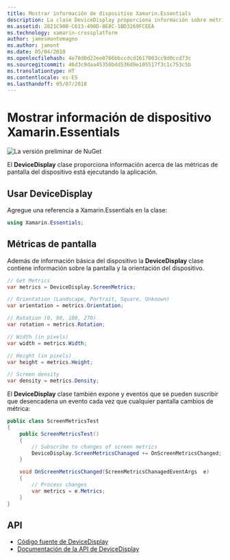 ```yaml
---
title: Mostrar información de dispositivo Xamarin.Essentials
description: La clase DeviceDisplay proporciona información sobre métricas de pantalla del dispositivo la aplicación se ejecuta en.
ms.assetid: 2821C908-C613-490D-8E8C-1BD3269FCEEA
ms.technology: xamarin-crossplatform
author: jamesmontemagno
ms.author: jamont
ms.date: 05/04/2018
ms.openlocfilehash: 4e78d0d22ee0766bbccdcd1617003cc9d0ccd73c
ms.sourcegitcommit: 46d3c9daa45350bdd536d9e105517f3c1c753c5b
ms.translationtype: HT
ms.contentlocale: es-ES
ms.lasthandoff: 05/07/2018
---
```

# <a name="xamarinessentials-device-display-information"></a>Mostrar información de dispositivo Xamarin.Essentials

![La versión preliminar de NuGet](~/media/shared/pre-release.png)

El **DeviceDisplay** clase proporciona información acerca de las métricas de pantalla del dispositivo está ejecutando la aplicación.

## <a name="using-devicedisplay"></a>Usar DeviceDisplay

Agregue una referencia a Xamarin.Essentials en la clase:

```csharp
using Xamarin.Essentials;
```

## <a name="screen-metrics"></a>Métricas de pantalla

Además de información básica del dispositivo la **DeviceDisplay** clase contiene información sobre la pantalla y la orientación del dispositivo.

```csharp
// Get Metrics
var metrics = DeviceDisplay.ScreenMetrics;

// Orientation (Landscape, Portrait, Square, Unknown)
var orientation = metrics.Orientation;

// Rotation (0, 90, 180, 270)
var rotation = metrics.Rotation;

// Width (in pixels)
var width = metrics.Width;

// Height (in pixels)
var height = metrics.Height;

// Screen density
var density = metrics.Density;
```

El **DeviceDisplay** clase también expone y eventos que se pueden suscribir que desencadena un evento cada vez que cualquier pantalla cambios de métrica:

```csharp
public class ScreenMetricsTest
{
    public ScreenMetricsTest()
    {
        // Subscribe to changes of screen metrics
        DeviceDisplay.ScreenMetricsChanaged += OnScreenMetricsChanged;
    }

    void OnScreenMetricsChanged(ScreenMetricsChanagedEventArgs  e)
    {
        // Process changes
        var metrics = e.Metrics;
    }
}
```

## <a name="api"></a>API

- [Código fuente de DeviceDisplay](https://github.com/xamarin/Essentials/tree/master/Essentials/DeviceDisplay)
- [Documentación de la API de DeviceDisplay](xref:Xamarin.Essentials.DeviceDisplay)

